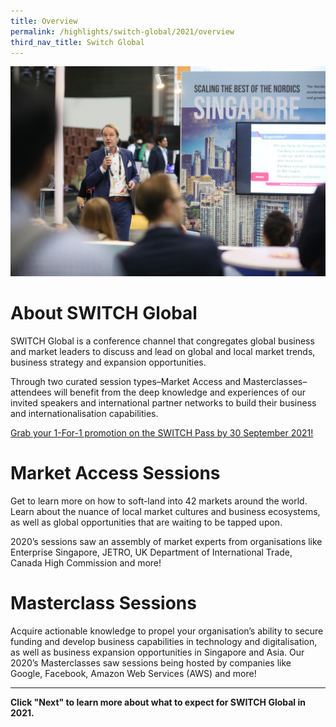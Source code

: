```yaml
---
title: Overview
permalink: /highlights/switch-global/2021/overview
third_nav_title: Switch Global
---
```

![](/images/SWITCH%20Global%201.jpg)
# About SWITCH Global
SWITCH Global is a conference channel that congregates global business and market leaders to discuss and lead on global and local market trends, business strategy and expansion opportunities.

Through two curated session types–Market Access and Masterclasses–attendees will benefit from the deep knowledge and experiences of our invited speakers and international partner networks to build their business and internationalisation capabilities.

[Grab your 1-For-1 promotion on the SWITCH Pass by 30 September 2021!](https://events.hubilo.com/switchsg/register)

# Market Access Sessions
Get to learn more on how to soft-land into 42 markets around the world. Learn about the nuance of local market cultures and business ecosystems, as well as global opportunities that are waiting to be tapped upon. 

2020’s sessions saw an assembly of market experts from organisations like Enterprise Singapore, JETRO, UK Department of International Trade, Canada High Commission and more!

# Masterclass Sessions
Acquire actionable knowledge to propel your organisation’s ability to secure funding and develop business capabilities in technology and digitalisation, as well as business expansion opportunities in Singapore and Asia. Our 2020’s Masterclasses saw sessions being hosted by companies like Google, Facebook, Amazon Web Services (AWS) and more!

***
**Click "Next" to learn more about what to expect for SWITCH Global in 2021.**